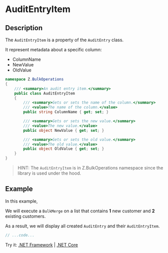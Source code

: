 # AuditEntryItem

## Description

The `AuditEntryItem` is a property of the `AuditEntry` class.

It represent metadata about a specific column:
- ColumnName
- NewValue
- OldValue

```csharp
namespace Z.BulkOperations
{
    /// <summary>An audit entry item.</summary>
    public class AuditEntryItem
    {
        /// <summary>Gets or sets the name of the column.</summary>
        /// <value>The name of the column.</value>
        public string ColumnName { get; set; }

        /// <summary>Gets or sets the new value.</summary>
        /// <value>The new value.</value>
        public object NewValue { get; set; }

        /// <summary>Gets or sets the old value.</summary>
        /// <value>The old value.</value>
        public object OldValue { get; set; }
    }
}
```

> HINT: The `AuditEntryItem` is in Z.BulkOperations namespace since the library is used under the hood.

## Example

In this example,

We will execute a `BulkMerge` on a list that contains **1** new customer and **2** existing customers.

As a result, we will display all created `AuditEntry` and their `AuditEntryItem`.


```csharp
// ...code...
```

Try it: [.NET Framework](https://dotnetfiddle.net/XB5npF) | [.NET Core](https://dotnetfiddle.net/y4w1ZG)